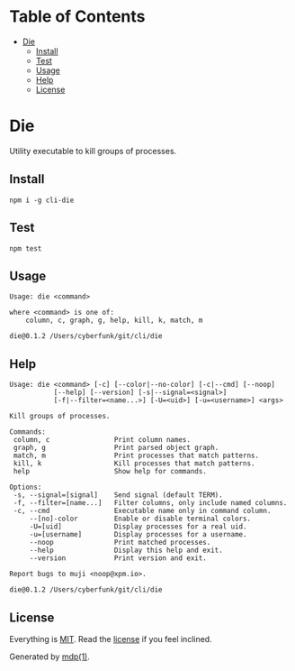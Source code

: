 Table of Contents
=================

* [Die](#die)
  * [Install](#install)
  * [Test](#test)
  * [Usage](#usage)
  * [Help](#help)
  * [License](#license)

Die
===

Utility executable to kill groups of processes.

## Install

```
npm i -g cli-die
```

## Test

```
npm test
```

## Usage

```
Usage: die <command>

where <command> is one of:
    column, c, graph, g, help, kill, k, match, m

die@0.1.2 /Users/cyberfunk/git/cli/die
```

## Help

```
Usage: die <command> [-c] [--color|--no-color] [-c|--cmd] [--noop]
           [--help] [--version] [-s|--signal=<signal>]
           [-f|--filter=<name...>] [-U=<uid>] [-u=<username>] <args>

Kill groups of processes.

Commands:
 column, c                Print column names.
 graph, g                 Print parsed object graph.
 match, m                 Print processes that match patterns.
 kill, k                  Kill processes that match patterns.
 help                     Show help for commands.

Options:
 -s, --signal=[signal]    Send signal (default TERM).
 -f, --filter=[name...]   Filter columns, only include named columns.
 -c, --cmd                Executable name only in command column.
     --[no]-color         Enable or disable terminal colors.
     -U=[uid]             Display processes for a real uid.
     -u=[username]        Display processes for a username.
     --noop               Print matched processes.
     --help               Display this help and exit.
     --version            Print version and exit.

Report bugs to muji <noop@xpm.io>.

die@0.1.2 /Users/cyberfunk/git/cli/die
```

## License

Everything is [MIT](http://en.wikipedia.org/wiki/MIT_License). Read the [license](https://github.com/freeformsystems/cli-die/blob/master/LICENSE) if you feel inclined.

Generated by [mdp(1)](https://github.com/freeformsystems/mdp).

[toolkit]: https://github.com/freeformsystems/cli-toolkit
[command]: https://github.com/freeformsystems/cli-command
